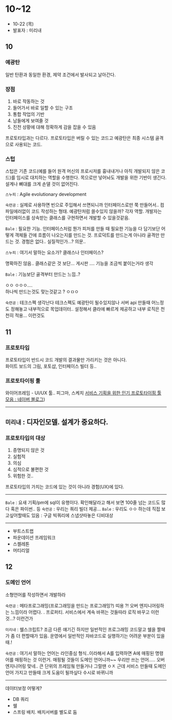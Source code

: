# 10~12

- 10-22 (목)
- 발표자 : 미리내

## 10
### 예광탄
일반 탄환과 동일한 환경, 제약 조건에서 발사되고 날아간다.

### 장점
1. 바로 작동하는 것
2. 들어가서 바로 일할 수 있는 구조
3. 통합 작업의 기반
4. 남들에게 보여줄 것
5. 진전 상황에 대해 정확하게 감을 잡을 수 있음

프로토타입과는 다르다. 프로토타입은 버릴 수 있는 코드고 예광탄은 최종 시스템 골격으로 사용되는 코드.

### 스텁 
스텁은 기존 코드(예를 들어 원격 머신의 프로시저를 흉내내거나 아직 개발되지 않은 코드)를 임시로 대치하는 역할을 수행한다.
목으로만 넣어놔도 개발을 위한 기반이 생긴다. 설계나 뼈대를 크게 손댈 것이 없어진다.

```스누피``` : Agile evolutionary development

```숙련공``` : 실제로 사용하면 빈으로 주입해서 쓰면되니까 인터페이스로만 쭉 만들어서.. 컴파일에러없이 코드 작성하는 형태. 예광탄처럼 쓸수있지 않을까? 각자 역할. 개발자는 인터페이스를 상속받는 클래스를 구현하면서 개발할 수 있을것같음.

```Bale``` : 필요한 기능. 인터페이스처럼 뭔가 피처를 만들 때 필요한 기능을 다 담기보단 어떻게 객체들 간에 흐름이 나오는지를 만드는 것. 프로덕트를 만드는게 아니라 골격만 만드는 것. 경험은 없다.. 실질적인가…? 의문..

```스누피``` : 여기서 말하는 요소가? 클래스나 인터페이스?

명확하진 않음.. 클래스같은 것 보단…
게시판 …. 기능을 조금씩 붙이는거라 생각

```Bale``` : 기능보단 골격부터 만드는 느낌..?

ㅇㅇ
ㅇㅇㅇ….  
하나씩 만드는것도 맞는것같고 ? ㅇㅁㅇ

```숙련공``` : 테크스펙 생각난다 테크스펙도 예광탄이 될수있지않나 서버 api 만들때 어느정도 정해놓고 내부적으로 목업데이터.. 설정해서 클라에 빠르게 제공하고 내부 로직은 천천히 적용… 이런것도

## 11
### 프로토타입  
프로토타입이 반드시 코드 개발의 결과물만 가리키는 것은 아니다.  
화이트 보드의 그림, 포토샵, 인터페이스 빌더 등..  

### 프로토타이핑 툴 
와이어프레임 - UI/UX 툴.. 피그마, 스케치
[서비스 기획을 위한 인기 프로토타이핑 툴 모음 : 네이버 블로그](https://m.blog.naver.com/blogyourlife/222264381786))

--- 
```미리내``` : 디자인모델. 설계가 중요하다.
---

### 프로토타입의 대상
1. 증명되지 않은 것
2. 실험적
3. 의심
4. 심적으로 불편한 것
5. 위험한 것..

프로토타입의 가치는 코드에 있는 것이 아니라 경험(UX)에 있다.

---

```Bale``` : 요새 기획/pm에 sql이 유행이다. 확인해달라고 해서 보면 100줄 넘는 코드도 많다 혹은 파이썬.. 등
```숙련공``` : 우리는 쿼리 빌더 제공…
```Bale``` : 우리도 ㅇㅇ 하는데 직접 보고싶어할때도 있음 : 구글 빅쿼리에 스냅샷따놓은 디비대상

--- 

* 부트스트랩
* 파운데이션 프레임워크
* 스켈레톤
* 머티리얼

## 12
### 도메인 언어
소형언어를 작성하면서 개발하라

```숙련공``` : 메타프로그래밍(프로그래밍을 만드는 프로그래밍?) 띠용 ?! 오버 엔지니어링하는 느낌이라 어렵다. . 프로퍼티. 서비스에서 계속 바뀌는 것들따라 로직 바꾸고 이런것…? 이런건가

```미리내``` : 쉘스크립트? 조금 다른 얘기긴 하지만 일반적인 프로그래밍 코드말고 쉘을 짤때가 좀 더 편할때가 있음. 운영에서 일반적인 자바코드로 실행하기는 어려운 부분이 있을 때.!

```숙련공``` : 여기서 말하는 언어는 라인중심 형식..이라해서 A를 입력하면 A에 매핑된 명령어를 매핑하는 것 이런거. 매핑될 것들이 도메인 언어니까~~ 우리만 쓰는 언어….. 오버엔지니어링 맞네.. 큰 단위의 프레임웤 만들거나 그럴땐 ㅇㅈ 근데 서비스 만들때 도메인언어 가지고 만들때 크게 도움이 될까싶다 수시로 바뀌니까

---

데이터보정 어떻게?
- DB 쿼리
- 쉘
- 스프링 배치. 배치서버를 별도로 둠
